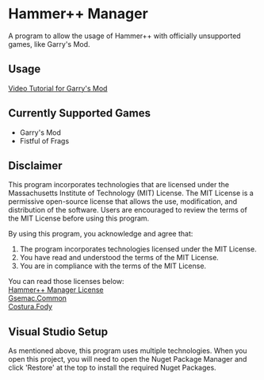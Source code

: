 # Hammer++ Manager
A program to allow the usage of Hammer++ with officially unsupported games, like Garry's Mod.

## Usage
[Video Tutorial for Garry's Mod](https://www.youtube.com/watch?v=N6a_9Ng8Tpw)

## Currently Supported Games
- Garry's Mod
- Fistful of Frags

## Disclaimer

This program incorporates technologies that are licensed under the Massachusetts Institute of Technology (MIT) License. The MIT License is a permissive open-source license that allows the use, modification, and distribution of the software. Users are encouraged to review the terms of the MIT License before using this program.

By using this program, you acknowledge and agree that:

1. The program incorporates technologies licensed under the MIT License.
2. You have read and understood the terms of the MIT License.
3. You are in compliance with the terms of the MIT License.

You can read those licenses below:<br>
[Hammer++ Manager License](https://github.com/rmod8/HammerPP_Manager/blob/master/LICENSE.txt) <br>
[Gsemac.Common](https://github.com/gsemac/Gsemac.Common/blob/master/LICENSE)<br>
[Costura.Fody](https://github.com/Fody/Costura/blob/develop/LICENSE)<br>

## Visual Studio Setup

As mentioned above, this program uses multiple technologies. When you open this project, you will need to open the Nuget Package Manager and click 'Restore' at the top to install the required Nuget Packages.
